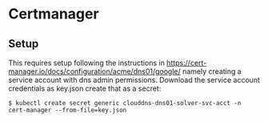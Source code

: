 # Certmanager

## Setup

This requires setup following the instructions in https://cert-manager.io/docs/configuration/acme/dns01/google/
namely creating a service account with dns admin permissions. Download the service account credentials as key.json
create that as a secret:

```
$ kubectl create secret generic clouddns-dns01-solver-svc-acct -n cert-manager --from-file=key.json
```
